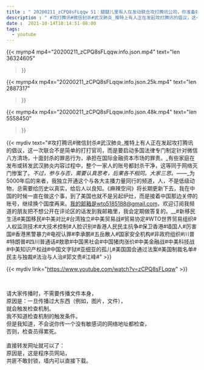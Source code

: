 ```yaml
---
title : " 20200211_zCPQ8sFLqqw 51：腿腿儿里有人在发动联合攻打腾讯公司，你准备好加入战斗吗? "
description : " #攻打腾讯#微信封杀#武汉肺炎_推特上有人正在发起攻打腾讯的倡议，这一次联合不是简单的打打官司，而是要启动多国法律专门制定针对微信八方清场，十面封杀的罪恶行为，承担在国际金融资本市场的罪责。_有些家庭在发布或转发武汉肺炎内容过程中，整个一家人的账号都封杀干净，这等同于网络灭门惨案了。_不过，参与与否，需要认真思考，后果各不相同。大家三思。_——_为5000年后的来者，我独立开通这个与各大主播力量同行的频道，人，不是低级动物，总需要给历史以真实，给后人以良知。《麻辣空间》将长期更新下去，我在中国的时候一直在做这个事，到了美国也就不是另起炉灶，而是接着中国那边关停的账号，继续换个国度再来。我的邮箱是wto5185188@gmail.com，欢迎订阅我频道的朋友把不想公开在评论区的话发到我邮箱里，我会定期做答复的。__#新移民生活#美国移民#中美对比#台湾独立#中美贸易战#贸易协定#WTO世界贸易组织#人权监测技术#大技术控制#人脸识别#香港人民民主抗争#保卫香港#墙国人#厉害国#香港黑警暴力#电视认罪#李承鹏#五岳散人#国家安全机构#非政府组织#川普#特朗普#四川普通话#敖歌#中国黑社会#中国猪肉涨价#中美金融战#中美科技战#中美知识产权战#中国文字狱#亚细亚的孤儿#美国国会通过法案#美国制裁名单#民主与独裁#法治与人治#郭文贵#江峰# "
date :  2021-10-14T10:14:51-08:00
tags:
  - youtube
---
```


{{< mymp4 mp4="20200211_zCPQ8sFLqqw.info.json.mp4" 
text="len 36324605"
>}}

{{< mymp4x  mp4x="20200211_zCPQ8sFLqqw.info.json.25k.mp4"
text="len 2887317"
>}}

{{< mymp4x  mp4x="20200211_zCPQ8sFLqqw.info.json.48k.mp4"
text="len 5558450"
>}}


{{< mydiv text="#攻打腾讯#微信封杀#武汉肺炎_推特上有人正在发起攻打腾讯的倡议，这一次联合不是简单的打打官司，而是要启动多国法律专门制定针对微信八方清场，十面封杀的罪恶行为，承担在国际金融资本市场的罪责。_有些家庭在发布或转发武汉肺炎内容过程中，整个一家人的账号都封杀干净，这等同于网络灭门惨案了。_不过，参与与否，需要认真思考，后果各不相同。大家三思。_——_为5000年后的来者，我独立开通这个与各大主播力量同行的频道，人，不是低级动物，总需要给历史以真实，给后人以良知。《麻辣空间》将长期更新下去，我在中国的时候一直在做这个事，到了美国也就不是另起炉灶，而是接着中国那边关停的账号，继续换个国度再来。我的邮箱是wto5185188@gmail.com，欢迎订阅我频道的朋友把不想公开在评论区的话发到我邮箱里，我会定期做答复的。__#新移民生活#美国移民#中美对比#台湾独立#中美贸易战#贸易协定#WTO世界贸易组织#人权监测技术#大技术控制#人脸识别#香港人民民主抗争#保卫香港#墙国人#厉害国#香港黑警暴力#电视认罪#李承鹏#五岳散人#国家安全机构#非政府组织#川普#特朗普#四川普通话#敖歌#中国黑社会#中国猪肉涨价#中美金融战#中美科技战#中美知识产权战#中国文字狱#亚细亚的孤儿#美国国会通过法案#美国制裁名单#民主与独裁#法治与人治#郭文贵#江峰#" >}}
<br>

{{< mydiv link="https://www.youtube.com/watch?v=zCPQ8sFLqqw" >}}


<br>

请大家传播时，不需要传播文件本身，<br>
原因是：一旦传播过大东西（例如，图片，文件），<br>
就会触发检查机制。<br>
我不知道检查机制的触发条件。<br>
但是我知道，不会说你传一个没有敏感词的网络地址都检查，<br>
否则，检查员得累死。<br><br>
直接转发网址就可以了：<br>
原因是，这是程序员网站，<br>
共匪不敢封锁，墙内可以直接下载。


